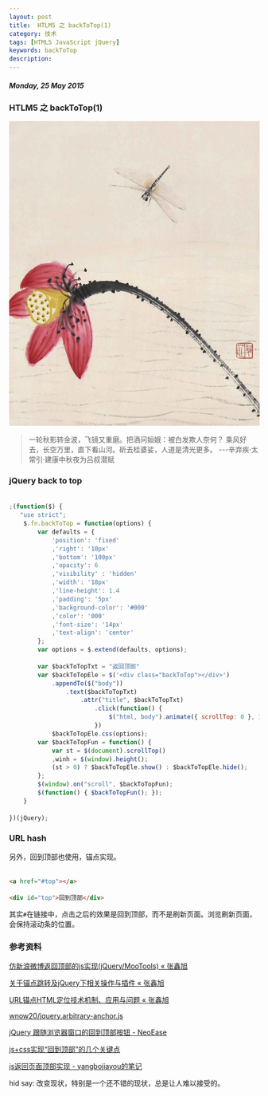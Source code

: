 ```yaml
---
layout: post
title:  HTLM5 之 backToTop(1)
category: 技术
tags: [HTML5 JavaScript jQuery]
keywords: backToTop
description: 
---
```


##### Monday, 25 May 2015

### HTLM5 之 backToTop(1)

![齐白石](/../../assets/img/tech/2015/qibaishi_7.jpg)

> 一轮秋影转金波，飞镜又重磨。把酒问姮娥：被白发欺人奈何？
乘风好去，长空万里，直下看山河。斫去桂婆娑，人道是清光更多。
---辛弃疾·太常引·建康中秋夜为吕叔潜赋

### jQuery back to top

````javascript

;(function($) {
   "use strict";
	$.fn.backToTop = function(options) {
		var defaults = {
			'position': 'fixed'
			,'right': '10px'
			,'bottom': '100px'
			,'opacity': 6
			,'visibility' : 'hidden'
			,'width': '18px'
			,'line-height': 1.4
			,'padding': '5px'
			,'background-color': '#000'
			,'color': '000'
			,'font-size': '14px'
			,'text-align': 'center'
		};
		var options = $.extend(defaults, options);

		var $backToTopTxt = "返回顶部"
	    var $backToTopEle = $('<div class="backToTop"></div>')
	    	.appendTo($("body"))
	    		.text($backToTopTxt)
	    			.attr("title", $backToTopTxt)
	    				.click(function() {
					        $("html, body").animate({ scrollTop: 0 }, 120);
					    })
			$backToTopEle.css(options);
	    var $backToTopFun = function() {
	        var st = $(document).scrollTop()
	        ,winh = $(window).height();
	        (st > 0) ? $backToTopEle.show() : $backToTopEle.hide();
	    };
	    $(window).on("scroll", $backToTopFun);
	    $(function() { $backToTopFun(); });	
	}
    
})(jQuery);

````

### URL hash

另外，回到顶部也使用，锚点实现。

````html

<a href="#top"></a>

<div id="top">回到顶部</div>

````

其实`#`在链接中，点击之后的效果是回到顶部，而不是刷新页面。浏览刷新页面，会保持滚动条的位置。


### 参考资料
[仿新浪微博返回顶部的js实现(jQuery/MooTools) « 张鑫旭](http://www.zhangxinxu.com/wordpress/2011/04/%E5%B0%8Ftip%EF%BC%9A%E8%BF%94%E5%9B%9E%E9%A1%B6%E9%83%A8%E5%8A%9F%E8%83%BD%E7%9A%84js%E5%AE%9E%E7%8E%B0jquerymootools/)

[关于锚点跳转及jQuery下相关操作与插件 « 张鑫旭](http://www.zhangxinxu.com/wordpress/2010/07/%e9%94%9a%e7%82%b9%e8%b7%b3%e8%bd%ac%e5%8f%8ajquery%e4%b8%8b%e7%9b%b8%e5%85%b3%e6%93%8d%e4%bd%9c%e4%b8%8e%e6%8f%92%e4%bb%b6/)

[URL锚点HTML定位技术机制、应用与问题 « 张鑫旭](http://www.zhangxinxu.com/wordpress/2013/08/url-anchor-html-%e9%94%9a%e7%82%b9%e5%ae%9a%e4%bd%8d%e6%9c%ba%e5%88%b6-%e5%ba%94%e7%94%a8-%e9%97%ae%e9%a2%98/#one)

[wnow20/jquery.arbitrary-anchor.js](https://github.com/wnow20/jquery.arbitrary-anchor.js)

[jQuery 跟随浏览器窗口的回到顶部按钮 - NeoEase](http://www.neoease.com/fixed-go-top-button-to-browser-window-with-jquery/)

[js+css实现“回到顶部”的几个关键点](http://blog.csdn.net/marsmile_tbo/article/details/26173353)

[js返回页面顶部实现 - yangbojiayou的笔记](http://www.w3cfuns.com/blog-5462914-5405108.html)


hid say: 改变现状，特别是一个还不错的现状，总是让人难以接受的。


